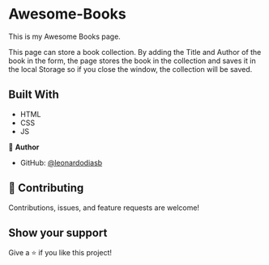 # Awesome-Books

This is my Awesome Books page.

This page can store a book collection.
By adding the Title and Author of the book in the form, the page stores the book in the collection and saves it in the local Storage so if you close the window, the collection will be saved. 


## Built With

- HTML
- CSS
- JS

👤 **Author**

- GitHub: [@leonardodiasb](https://github.com/leonardodiasb)

## 🤝 Contributing

Contributions, issues, and feature requests are welcome!

## Show your support

Give a ⭐️ if you like this project!
